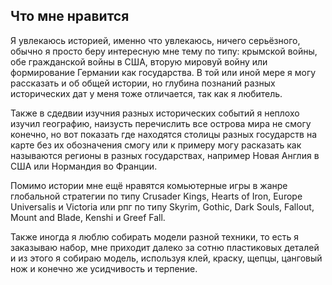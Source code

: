 
## Что мне нравится
Я увлекаюсь историей, именно что увлекаюсь, ничего серьёзного, обычно я просто беру интересную мне тему по типу: крымской войны, обе гражданской войны в США, вторую мировуй войну или формирование Германии как государства. В той или иной мере я могу рассказать и об общей истории, но глубина познаний разных исторических дат у меня тоже отличается, так как я любитель.

Также в сдедвии изучния разных исторических событий я неплохо изучил географию, наизусть перечислить все острова мира не смогу конечно, но вот показать где находятся столицы разных государств на карте без их обозначения смогу или к примеру могу расказать как называются регионы в разных государствах, например Новая Англия в США или  Нормандия во Франции.

Помимо истории мне ещё нравятся комьютерные игры в жанре глобальной стратегии по типу Crusader Kings, Hearts of Iron, Europe Universalis и Victoria или рпг по типу Skyrim, Gothic, Dark Souls, Fallout, Mount and Blade, Kenshi и Greef Fall.

Также иногда я люблю собирать модели разной техники, то есть я заказываю набор, мне приходит далеко за сотню пластиковых деталей и из этого я собираю модель, используя клей, краску, щепцы, цанговый нож и конечно же усидчивость и терпение.
